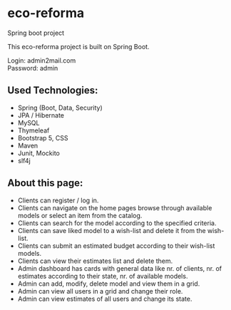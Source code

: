 # eco-reforma
Spring boot project

This eco-reforma project is built on Spring Boot.<br>

Login: admin2mail.com <br>
Password: admin

## Used Technologies:

* Spring (Boot, Data, Security)
* JPA / Hibernate
* MySQL
* Thymeleaf
* Bootstrap 5, CSS
* Maven
* Junit, Mockito
* slf4j

## About this page:

* Clients can register / log in.
* Clients can navigate on the home pages browse through available models or select an item from the catalog. 
* Clients can search for the model according to the specified criteria.
* Clients can save liked model to a wish-list  and delete it from the wish-list.
* Clients can submit an estimated budget according to their wish-list models.
* Clients can view their estimates list and delete them.
* Admin dashboard has cards with general data like nr. of clients, nr. of estimates according to their state, nr. of available models.
* Admin can add, modify, delete model and view them in a grid.
* Admin can view all users in a grid and change their role.
* Admin can view estimates of all users and change its state.
